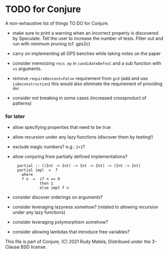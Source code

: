 TODO for Conjure
================

A non-exhaustive list of things TO DO for Conjure.

* make sure to print a warning when an incorrect property is discovered by Speculate.
  Tell the user to increase the number of tests.
  Filter out and run with minimum pruning
  (cf. gps2c)

* carry on implementing all GPS benches while taking notes on the paper

* consider memoizing `recs ep` in `candidateDefnsC`
  and a sub function with `vs` arguments.

* remove `requireDescent=False` requirement from `gcd`
  (add and use `isDeconstruction`)
  this would also eliminate the requirement of providing `dec`

* consider not breaking in some cases (increased crossproduct of patterns)


### for later

* allow specifying properties that need to be true

* allow recursion under any lazy functions (discover them by testing!)

* exclude magic numbers?  e.g.: `1+1`?

* allow conjuring from partially defined implementations?

        partial :: ((Int -> Int) -> Int -> Int) -> (Int -> Int)
        partial impl  =  f
          where
          f n  =  if n == 0
                  then 1
                  else impl f n

* consider discover orderings on arguments?

* consider leveraging lazyness somehow?
  (related to allowing recursion under any lazy functions)

* consider leveraging polymorphism somehow?

* consider allowing lambdas that introduce free variables?


This file is part of Conjure,
(C) 2021 Rudy Matela,
Distribued under the 3-Clause BSD license.
